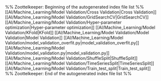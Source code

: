 %% Zoottelkeeper: Beginning of the autogenerated index file list  %%
 [[AI/Machine_Learning/Model Validation/Cross Validation|Cross Validation]]
 [[AI/Machine_Learning/Model Validation/GridSearchCV|GridSearchCV]]
 [[AI/Machine_Learning/Model Validation/Hyper-parameter optimization|Hyper-parameter optimization]]
 [[AI/Machine_Learning/Model Validation/KFold|KFold]]
 [[AI/Machine_Learning/Model Validation/Model Validation|Model Validation]]
 [[AI/Machine_Learning/Model Validation/model_validation_overfit.py|model_validation_overfit.py]]
 [[AI/Machine_Learning/Model Validation/model_validation.py|model_validation.py]]
 [[AI/Machine_Learning/Model Validation/ShuffleSplit|ShuffleSplit]]
 [[AI/Machine_Learning/Model Validation/TimeSeriesSplit|TimeSeriesSplit]]
 [[AI/Machine_Learning/Model Validation/Train_test_split|Train_test_split]]
%% Zoottelkeeper: End of the autogenerated index file list  %%
